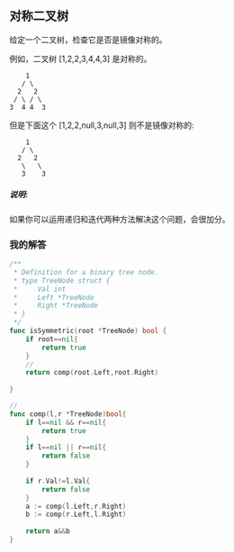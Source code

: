 ## 对称二叉树

给定一个二叉树，检查它是否是镜像对称的。

例如，二叉树 [1,2,2,3,4,4,3] 是对称的。
```
    1
   / \
  2   2
 / \ / \
3  4 4  3
```
但是下面这个 [1,2,2,null,3,null,3] 则不是镜像对称的:
```
    1
   / \
  2   2
   \   \
   3    3
```
##### 说明:

如果你可以运用递归和迭代两种方法解决这个问题，会很加分。

### 我的解答
```go
/**
 * Definition for a binary tree node.
 * type TreeNode struct {
 *     Val int
 *     Left *TreeNode
 *     Right *TreeNode
 * }
 */
func isSymmetric(root *TreeNode) bool {
    if root==nil{
        return true
    }
    //
    return comp(root.Left,root.Right)
    
}

//
func comp(l,r *TreeNode)bool{
    if l==nil && r==nil{
        return true
    }
    if l==nil || r==nil{
        return false
    }
    
    if r.Val!=l.Val{
        return false
    }
    a := comp(l.Left,r.Right)
    b := comp(r.Left,l.Right)
    
    return a&&b
}

```
